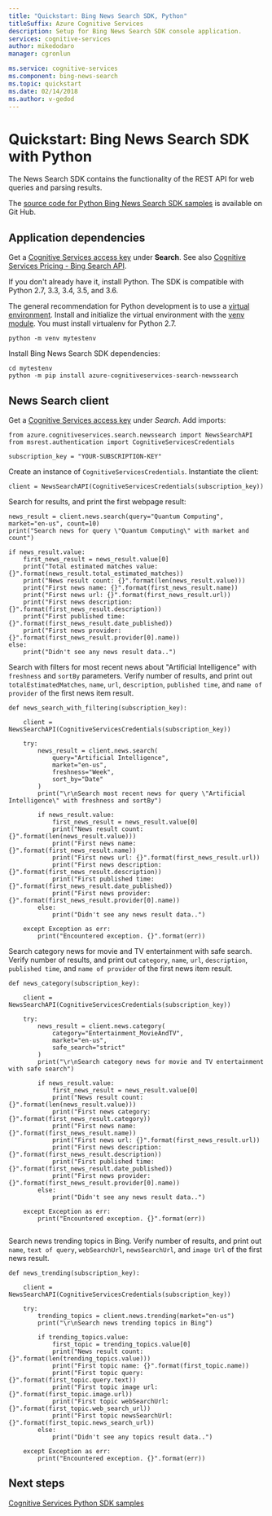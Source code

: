 ```yaml
---
title: "Quickstart: Bing News Search SDK, Python"
titleSuffix: Azure Cognitive Services
description: Setup for Bing News Search SDK console application.
services: cognitive-services
author: mikedodaro
manager: cgronlun

ms.service: cognitive-services
ms.component: bing-news-search
ms.topic: quickstart
ms.date: 02/14/2018
ms.author: v-gedod
---
```

# Quickstart: Bing News Search SDK with Python

The News Search SDK contains the functionality of the REST API for web queries and parsing results. 

The [source code for Python Bing News Search SDK samples](https://github.com/Azure-Samples/cognitive-services-python-sdk-samples/blob/master/samples/search/news_search_samples.py) is available on Git Hub.

## Application dependencies
Get a [Cognitive Services access key](https://azure.microsoft.com/try/cognitive-services/) under **Search**.  See also [Cognitive Services Pricing - Bing Search API](https://azure.microsoft.com/en-us/pricing/details/cognitive-services/search-api/).

If you don't already have it, install Python. The SDK is compatible with Python 2.7, 3.3, 3.4, 3.5, and 3.6.

The general recommendation for Python development is to use a [virtual environment](https://docs.python.org/3/tutorial/venv.html). 
Install and initialize the virtual environment with the [venv module](https://pypi.python.org/pypi/virtualenv). You must install virtualenv for Python 2.7.
```
python -m venv mytestenv
```
Install Bing News Search SDK dependencies:
```
cd mytestenv
python -m pip install azure-cognitiveservices-search-newssearch
```
## News Search client
Get a [Cognitive Services access key](https://azure.microsoft.com/try/cognitive-services/) under *Search*. 
Add imports:
```
from azure.cognitiveservices.search.newssearch import NewsSearchAPI
from msrest.authentication import CognitiveServicesCredentials

subscription_key = "YOUR-SUBSCRIPTION-KEY"
```
Create an instance of `CognitiveServicesCredentials`. Instantiate the client:
```
client = NewsSearchAPI(CognitiveServicesCredentials(subscription_key))
```
Search for results, and print the first webpage result:
```
news_result = client.news.search(query="Quantum Computing", market="en-us", count=10)
print("Search news for query \"Quantum Computing\" with market and count")

if news_result.value:
    first_news_result = news_result.value[0]
    print("Total estimated matches value: {}".format(news_result.total_estimated_matches))
    print("News result count: {}".format(len(news_result.value)))
    print("First news name: {}".format(first_news_result.name))
    print("First news url: {}".format(first_news_result.url))
    print("First news description: {}".format(first_news_result.description))
    print("First published time: {}".format(first_news_result.date_published))
    print("First news provider: {}".format(first_news_result.provider[0].name))
else:
    print("Didn't see any news result data..")

```
Search with filters for most recent news about "Artificial Intelligence" with `freshness` and `sortBy` parameters. Verify number of results, and print out `totalEstimatedMatches`, `name`, `url`, `description`, `published time`, and `name of provider` of the first news item result.
```
def news_search_with_filtering(subscription_key):

    client = NewsSearchAPI(CognitiveServicesCredentials(subscription_key))

    try:
        news_result = client.news.search(
            query="Artificial Intelligence",
            market="en-us",
            freshness="Week",
            sort_by="Date"
        )
        print("\r\nSearch most recent news for query \"Artificial Intelligence\" with freshness and sortBy")

        if news_result.value:
            first_news_result = news_result.value[0]
            print("News result count: {}".format(len(news_result.value)))
            print("First news name: {}".format(first_news_result.name))
            print("First news url: {}".format(first_news_result.url))
            print("First news description: {}".format(first_news_result.description))
            print("First published time: {}".format(first_news_result.date_published))
            print("First news provider: {}".format(first_news_result.provider[0].name))
        else:
            print("Didn't see any news result data..")

    except Exception as err:
        print("Encountered exception. {}".format(err))

```
Search category news for movie and TV entertainment with safe search. Verify number of results, and print out `category`, `name`, `url`, `description`, `published time`, and `name of provider` of the first news item result.
```
def news_category(subscription_key):

    client = NewsSearchAPI(CognitiveServicesCredentials(subscription_key))

    try:
        news_result = client.news.category(
            category="Entertainment_MovieAndTV",
            market="en-us",
            safe_search="strict"
        )
        print("\r\nSearch category news for movie and TV entertainment with safe search")

        if news_result.value:
            first_news_result = news_result.value[0]
            print("News result count: {}".format(len(news_result.value)))
            print("First news category: {}".format(first_news_result.category))
            print("First news name: {}".format(first_news_result.name))
            print("First news url: {}".format(first_news_result.url))
            print("First news description: {}".format(first_news_result.description))
            print("First published time: {}".format(first_news_result.date_published))
            print("First news provider: {}".format(first_news_result.provider[0].name))
        else:
            print("Didn't see any news result data..")

    except Exception as err:
        print("Encountered exception. {}".format(err))


```
Search news trending topics in Bing.  Verify number of results, and print out `name`, `text of query`, `webSearchUrl`, `newsSearchUrl`, and `image Url` of the first news result.
```
def news_trending(subscription_key):

    client = NewsSearchAPI(CognitiveServicesCredentials(subscription_key))

    try:
        trending_topics = client.news.trending(market="en-us")
        print("\r\nSearch news trending topics in Bing")

        if trending_topics.value:
            first_topic = trending_topics.value[0]
            print("News result count: {}".format(len(trending_topics.value)))
            print("First topic name: {}".format(first_topic.name))
            print("First topic query: {}".format(first_topic.query.text))
            print("First topic image url: {}".format(first_topic.image.url))
            print("First topic webSearchUrl: {}".format(first_topic.web_search_url))
            print("First topic newsSearchUrl: {}".format(first_topic.news_search_url))
        else:
            print("Didn't see any topics result data..")

    except Exception as err:
        print("Encountered exception. {}".format(err))

```

## Next steps

[Cognitive Services Python SDK samples](https://github.com/Azure-Samples/cognitive-services-python-sdk-samples)


